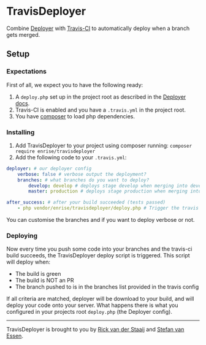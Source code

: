 # TravisDeployer



Combine [Deployer](http://deployer.org/) with [Travis-CI](https://travis-ci.org/) to automatically deploy
when a branch gets merged.

## Setup

### Expectations

First of all, we expect you to have the following ready:

1. A `deploy.php` set up in the project root as described in the [Deployer docs](http://deployer.org/docs).
1. Travis-CI is enabled and you have a `.travis.yml` in the project root.
1. You have [composer](https://getcomposer.org/) to load php dependencies.

### Installing

1. Add TravisDeployer to your project using composer running: `composer require enrise/travisdeployer`
1. Add the following code to your `.travis.yml`:
```yml
deployer: # our deployer config
    verbose: false # verbose output the deployment?
    branches: # what branches do you want to deploy?
        develop: develop # deploys stage develop when merging into develop
        master: production # deploys stage production when merging into master

after_success: # after your build succeeded (tests passed)
    - php vendor/enrise/travisdeployer/deploy.php # Trigger the travis deployer
```
You can customise the branches and if you want to deploy verbose or not.

### Deploying

Now every time you push some code into your branches and the travis-ci build succeeds, the TravisDeployer deploy
script is triggered. This script will deploy when:

* The build is green
* The build is NOT an PR
* The branch pushed to is in the branches list provided in the travis config

If all criteria are matched, deployer will be download to your build, and will deploy your code onto your server.
What happens there is what you configured in your projects root `deploy.php` (the Deployer config).

-----

TravisDeployer is brought to you by [Rick van der Staaij](https://github.com/RickvdStaaij) and
[Stefan van Essen](https://github.com/eXistenZNL).
